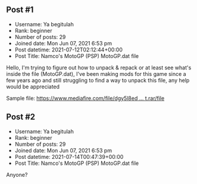 ## Post #1
- Username: Ya begitulah
- Rank: beginner
- Number of posts: 29
- Joined date: Mon Jun 07, 2021 6:53 pm
- Post datetime: 2021-07-12T02:12:44+00:00
- Post Title: Namco's MotoGP (PSP) MotoGP.dat file

Hello, I'm trying to figure out how to unpack & repack or at least see what's inside the file (MotoGP.dat), I've been making mods for this game since a few years ago and still struggling to find a way to unpack this file, any help would be appreciated

Sample file: [https://www.mediafire.com/file/dgy5l8ed ... t.rar/file](https://www.mediafire.com/file/dgy5l8ediyjgsjk/MOTOGP+dat.rar/file)
## Post #2
- Username: Ya begitulah
- Rank: beginner
- Number of posts: 29
- Joined date: Mon Jun 07, 2021 6:53 pm
- Post datetime: 2021-07-14T00:47:39+00:00
- Post Title: Namco's MotoGP (PSP) MotoGP.dat file

Anyone?
